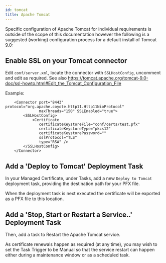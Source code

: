 ```yaml
---
id: tomcat
title: Apache Tomcat
---
```


Specific configuration of Apache Tomcat for individual requirements is outside of the scope of this documentation however the following is a suggested (working) configuration process for a default install of Tomcat 9.0:

## Enable SSL on your Tomcat connector

Edit `conf/server.xml`, locate the connector with `SSLHostConfig`, uncomment and edit as required. See also https://tomcat.apache.org/tomcat-9.0-doc/ssl-howto.html#Edit_the_Tomcat_Configuration_File

Example:

```
    <Connector port="8443" protocol="org.apache.coyote.http11.Http11NioProtocol"
               maxThreads="150" SSLEnabled="true">
        <SSLHostConfig>
            <Certificate
               certificateKeystoreFile="conf/certs/test.pfx"
               certificateKeystoreType="pkcs12"
               certificateKeystorePassword=""
               sslProtocol="TLS"
               type="RSA" />
        </SSLHostConfig>
    </Connector>

```

## Add a 'Deploy to Tomcat' Deployment Task

In your Managed Certificate, under Tasks, add a new `Deploy to Tomcat` deployment task, providing the destination path for your PFX file.

When the deployment task is next executed the certificate will be exported as a PFX file to this location.

## Add a 'Stop, Start or Restart a Service..' Deployment Task

Then, add a task to Restart the Apache Tomcat service.

As certificate renewals happen as required (at any time), you may wish to set the Task Trigger to be Manual so that the service restart can happen either during a maintenance window or as a scheduled task.
